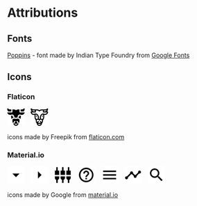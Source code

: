 # Attributions

## Fonts

[Poppins](https://fonts.google.com/specimen/Poppins) - font made by Indian Type Foundry from [Google Fonts](https://fonts.google.co)

## Icons

### Flaticon

<img src="../minotor/front/src/img/logos/minotaur.svg" width="40px" style="margin-right:10px" />
<img src="../minotor/front/src/img/logos/minotaur-lines.svg" width="40px" />

icons made by Freepik from [flaticon.com](https://www.flaticon.com/)

### Material.io

<img src="../minotor/front/src/img/arrow-down.svg" width="40px" style="margin-right:10px" />
<img src="../minotor/front/src/img/arrow-right.svg" width="40px" style="margin-right:10px" />
<img src="../minotor/front/src/img/features.svg" width="40px" style="margin-right:10px" />
<img src="../minotor/front/src/img/help.svg" width="40px" style="margin-right:10px" />
<img src="../minotor/front/src/img/menu.svg" width="40px" style="margin-right:10px" />
<img src="../minotor/front/src/img/prediction.svg" width="40px" style="margin-right:10px" />
<img src="../minotor/front/src/img/search.svg" width="40px" style="margin-right:10px" />

icons made by Google from [material.io](https://material.io/)
